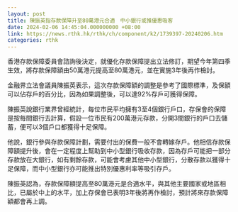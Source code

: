 ```yaml
---
layout: post
title: 陳振英指存款保障升至80萬港元合適　中小銀行或推優惠吸客
date: 2024-02-06 14:45:04.000000000 +08:00
link: https://news.rthk.hk/rthk/ch/component/k2/1739397-20240206.htm
categories: rthk
---
```


香港存款保障委員會諮詢後決定，就優化存款保障提出立法修訂，期望今年第四季生效，將存款保障額由50萬港元提高至80萬港元，並在實施3年後再作檢討。

金融界立法會議員陳振英表示，這次存款保障額的調整是參考了國際標準，及保額可以佔存戶的百分比，因為如果調整後，可以達92%存戶可獲得保障。

陳振英說銀行業界曾經統計，每位市民平均擁有3至4個銀行戶口，存保會的保障是按每間銀行去計算，假設一位市民有200萬港元存款，分開3間銀行的戶口去儲蓄，便可以3個戶口都獲得十足保障。

他說，銀行參與存款保障計劃，需要付出的保費一般不會轉嫁存戶。他相信存款保障額提升後，會在一定程度上幫助到中小型銀行吸收存款，因為存戶可能把一部分存款放在大銀行，如有剩餘存款，可能會考慮其他中小型銀行，分散存款以獲得十足保障，而中小型銀行亦可能推出特別優惠利率等吸引存戶。

陳振英認為，存款保障額提高至80萬港元是合適水平，與其他主要國家或地區相比，已屬於中上的水平，加上存保會已表明3年後將再作檢討，預計將來存款保障額都會再上調。
